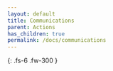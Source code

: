 ```yaml
---
layout: default
title: Communications
parent: Actions
has_children: true
permalink: /docs/communications
---
```

{: .fs-6 .fw-300 }
